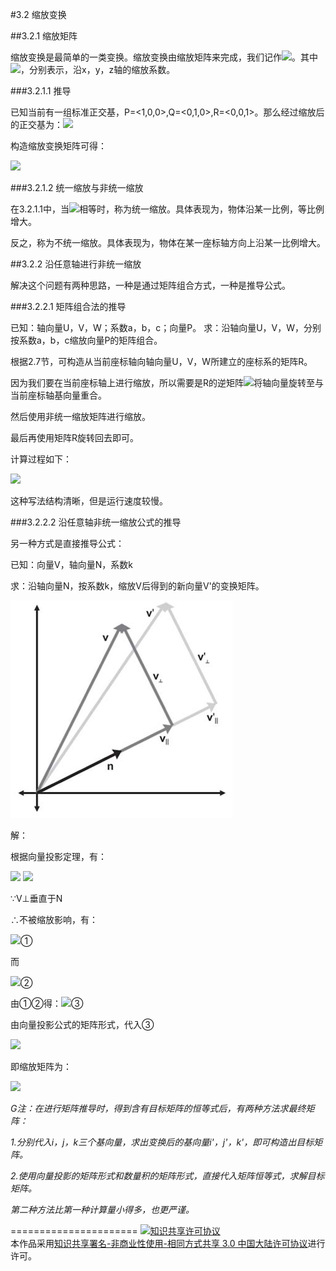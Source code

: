 #3.2 缩放变换

##3.2.1 缩放矩阵

缩放变换是最简单的一类变换。缩放变换由缩放矩阵来完成，我们记作<img src="http://latex.codecogs.com/gif.latex?S\left( {{k_x},{k_y},{k_z}} \right)">。其中<img src="http://latex.codecogs.com/gif.latex?{{k_x},{k_y},{k_z}}">，分别表示，沿x，y，z轴的缩放系数。

###3.2.1.1 推导 

已知当前有一组标准正交基，P=\<1,0,0\>,Q=\<0,1,0\>,R=\<0,0,1\>。那么经过缩放后的正交基为：<img src="http://latex.codecogs.com/gif.latex?P' = \left\langle {{k_x},0,0} \right\rangle ,Q' = \left\langle {0,{k_y},0} \right\rangle ,R' = \left\langle {0,0,{k_z}} \right\rangle ">

构造缩放变换矩阵可得：

<img src="http://latex.codecogs.com/gif.latex?S\left( {{k_x},{k_y},{k_z}} \right) = \left[ {\begin{array}{*{20}{c}}
{P'}&{Q'}&{R'}
\end{array}} \right] = \left[ {\begin{array}{*{20}{c}}
{{k_x}}&0&0\\
0&{{k_y}}&0\\
0&0&{{k_z}}
\end{array}} \right]">

###3.2.1.2 统一缩放与非统一缩放

在3.2.1.1中，当<img src="http://latex.codecogs.com/gif.latex?{{k_x},{k_y},{k_z}}">相等时，称为统一缩放。具体表现为，物体沿某一比例，等比例增大。

反之，称为不统一缩放。具体表现为，物体在某一座标轴方向上沿某一比例增大。

##3.2.2 沿任意轴进行非统一缩放

解决这个问题有两种思路，一种是通过矩阵组合方式，一种是推导公式。

###3.2.2.1 矩阵组合法的推导

已知：轴向量U，V，W；系数a，b，c；向量P。
求：沿轴向量U，V，W，分别按系数a，b，c缩放向量P的矩阵组合。

根据2.7节，可构造从当前座标轴向轴向量U，V，W所建立的座标系的矩阵R。

因为我们要在当前座标轴上进行缩放，所以需要是R的逆矩阵<img src="http://latex.codecogs.com/gif.latex?$${R^{ - 1}}$$">将轴向量旋转至与当前座标轴基向量重合。

然后使用非统一缩放矩阵进行缩放。

最后再使用矩阵R旋转回去即可。

计算过程如下：

<img src="http://latex.codecogs.com/gif.latex?P' = RS{R^{ - 1}}P = \left[ {\begin{array}{*{20}{c}}
{{U_x}}&{{V_x}}&{{W_x}}\\
{{U_y}}&{{V_y}}&{{W_y}}\\
{{U_z}}&{{V_z}}&{{W_z}}
\end{array}} \right]\left[ {\begin{array}{*{20}{c}}
a&0&0\\
0&b&0\\
0&0&c
\end{array}} \right]{\left[ {\begin{array}{*{20}{c}}
{{U_x}}&{{V_x}}&{{W_x}}\\
{{U_y}}&{{V_y}}&{{W_y}}\\
{{U_z}}&{{V_z}}&{{W_z}}
\end{array}} \right]^{ - 1}}\left[ {\begin{array}{*{20}{c}}
{{P_x}}\\
{{P_y}}\\
{{P_z}}
\end{array}} \right]">

这种写法结构清晰，但是运行速度较慢。

###3.2.2.2 沿任意轴非统一缩放公式的推导

另一种方式是直接推导公式：

已知：向量V，轴向量N，系数k

求：沿轴向量N，按系数k，缩放V后得到的新向量V'的变换矩阵。

![替代文本](pic/3-2-1.png "3-2-1.png")

解：

根据向量投影定理，有：

<img src="http://latex.codecogs.com/gif.latex?V = {V_\parallel } + {V_ \bot }">

<img src="http://latex.codecogs.com/gif.latex?{V_\parallel } = \left( {V \cdot N} \right)N">

∵V⊥垂直于N

∴不被缩放影响，有：

<img src="http://latex.codecogs.com/gif.latex?V{'_ \bot } = {V_ \bot } = V - {V_\parallel } = V - \left( {V \cdot N} \right)N">①

而

<img src="http://latex.codecogs.com/gif.latex?V{'_\parallel } = k{V_\parallel } = k\left( {V \cdot N} \right)N">②


由①②得：<img src="http://latex.codecogs.com/gif.latex?V' = V{'_ \bot } + V{'_\parallel } = V - \left( {V \cdot N} \right)N + k\left( {V \cdot N} \right)N = V - \left( {1 - k} \right)\left( {V \cdot N} \right)N">③

由向量投影公式的矩阵形式，代入③

<img src="http://latex.codecogs.com/gif.latex?\begin{array}{l}
V' = V - \left( {1 - k} \right)\left( {V \cdot N} \right)N\\
 = \left[ {\begin{array}{*{20}{c}}
1&0&0\\
0&1&0\\
0&0&1
\end{array}} \right]V + \left( {k - 1} \right)\left[ {\begin{array}{*{20}{c}}
{{N^2}_x}&{{N_x}{N_y}}&{{N_x}{N_z}}\\
{{N_x}{N_y}}&{{N^2}_y}&{{N_y}{N_z}}\\
{{N_x}{N_z}}&{{N_y}{N_z}}&{N_z^2}
\end{array}} \right]V\\
 = \left[ {\begin{array}{*{20}{c}}
{1 + \left( {k - 1} \right)N_x^2}\\
{\left( {k - 1} \right){N_x}{N_y}}\\
{\left( {k - 1} \right){N_x}{N_z}}
\end{array}\begin{array}{*{20}{c}}
{\left( {k - 1} \right){N_x}{N_y}}\\
{1 + \left( {k - 1} \right)N_y^2}\\
{\left( {k - 1} \right){N_y}{N_z}}
\end{array}\begin{array}{*{20}{c}}
{\left( {k - 1} \right){N_x}{N_z}}\\
{\left( {k - 1} \right){N_y}{N_z}}\\
{1 + \left( {k - 1} \right)N_z^2}
\end{array}} \right]V
\end{array}">

即缩放矩阵为：

<img src="http://latex.codecogs.com/gif.latex?{S_{\left( {N,k} \right)}} = \left[ {\begin{array}{*{20}{c}}
{1 + \left( {k - 1} \right)N_x^2}\\
{\left( {k - 1} \right){N_x}{N_y}}\\
{\left( {k - 1} \right){N_x}{N_z}}
\end{array}\begin{array}{*{20}{c}}
{\left( {k - 1} \right){N_x}{N_y}}\\
{1 + \left( {k - 1} \right)N_y^2}\\
{\left( {k - 1} \right){N_y}{N_z}}
\end{array}\begin{array}{*{20}{c}}
{\left( {k - 1} \right){N_x}{N_z}}\\
{\left( {k - 1} \right){N_y}{N_z}}\\
{1 + \left( {k - 1} \right)N_z^2}
\end{array}} \right]">

*G注：在进行矩阵推导时，得到含有目标矩阵的恒等式后，有两种方法求最终矩阵：*

*1.分别代入i，j，k三个基向量，求出变换后的基向量i'，j'，k'，即可构造出目标矩阵。*

*2.使用向量投影的矩阵形式和数量积的矩阵形式，直接代入矩阵恒等式，求解目标矩阵。*

*第二种方法比第一种计算量小得多，也更严谨。*

======================
<a rel="license" href="http://creativecommons.org/licenses/by-nc-sa/3.0/cn/"><img alt="知识共享许可协议" style="border-width:0" src="https://i.creativecommons.org/l/by-nc-sa/3.0/cn/88x31.png" /></a><br />本作品采用<a rel="license" href="http://creativecommons.org/licenses/by-nc-sa/3.0/cn/">知识共享署名-非商业性使用-相同方式共享 3.0 中国大陆许可协议</a>进行许可。